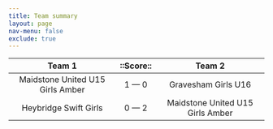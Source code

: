 ```yaml
---
title: Team summary
layout: page
nav-menu: false
exclude: true
---
```




|              Team 1              |  ::Score::  |              Team 2              |
|:--------------------------------:|:-----------:|:--------------------------------:|
| Maidstone United U15 Girls Amber | 1 &mdash; 0 |       Gravesham Girls U16        |
|      Heybridge Swift Girls       | 0 &mdash; 2 | Maidstone United U15 Girls Amber |

 <br /><br /><br />